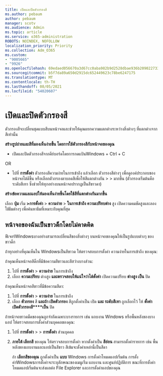```yaml
---
title: เปิดและปิดตัวกรองสี
ms.author: pebaum
author: pebaum
manager: scotv
ms.audience: Admin
ms.topic: article
ms.service: o365-administration
ROBOTS: NOINDEX, NOFOLLOW
localization_priority: Priority
ms.collection: Adm_O365
ms.custom:
- "9005665"
- "9926"
ms.openlocfilehash: 69edaed056670a3d67cc0aba982b9d2528dbae936b209022733205efcf421062
ms.sourcegitcommit: b5f7da89a650d2915dc652449623c78be6247175
ms.translationtype: MT
ms.contentlocale: th-TH
ms.lasthandoff: 08/05/2021
ms.locfileid: "54020607"
---
```

# <a name="turn-on-and-off-color-filter"></a>เปิดและปิดตัวกรองสี

ตัวกรองสีจะเปลี่ยนชุดแบบสีบนหน้าจอและช่วยให้คุณแยกความแตกต่างระหว่างสิ่งต่างๆ ที่แตกต่างจากสีเท่านั้น

**สร้างรูปถ่ายและสีที่มองเห็นง่ายขึ้น โดยการใช้ตัวกรองสีกับหน้าจอของคุณ**

- เปิดและปิดตัวกรองสีจากคีย์บอร์ดโดยการกดแป้นWindows + Ctrl + C 

OR

- ไปที่ **การตั้งค่า** ตัวกรองสีความง่ายในการเข้าถึง แล้วเลือก ตัวกรองสีต่างๆ เพื่อดูองค์ประกอบของหน้าจอได้ดีขึ้น หรือเลือกตัวกรองตาบอดสีเพื่อให้สีแตกต่างกัน  >    >  มากขึ้น  (ตัวกรองเริ่มต้นคือ ระดับสีเทา ซึ่งช่วยให้ทุกอย่างบนหน้าจอปรากฏเป็นสีขาวดา)

**สร้างข้อความและแอปให้มองเห็นง่ายขึ้นโดยใช้สีที่แตกต่างกันมากขึ้น**  

เลือก **ปุ่ม** เริ่ม **>การตั้งค่า**  >  **ความง่าย**  >  **ในการเข้าถึง ความเปรียบต่าง** สูง เปิดความคมชัดสูงและลองใช้ธีมต่างๆ เพื่อค้นหาธีมที่เหมาะกับคุณที่สุด

## <a name="my-screen-is-unexpectedly-black-and-white"></a>หน้าจอของฉันเป็นขาวด็กโดยไม่คาดคิด

ฟีเจอร์Windowsบางอย่างสามารถเปลี่ยนสีของสิ่งต่างๆ บนหน้าจอของคุณให้เป็นรูปแบบต่างๆ ของขาวด็ก

ถ้าทุกอย่างที่คุณเห็นใน Windowsเป็นสีขาวด ให้ตรวจสอบการตั้งค่า ความง่ายในการเข้าถึง ของคุณ:

ถ้าคุณเห็นหน้าจอสีด็กที่มีข้อความสีขาวและสีสว่างบางส่วน:  

1. ไปที่ **การตั้งค่า**  >  **ความง่าย** ในการเข้าถึง  
1. เลือก **ความเปรียบ** ต่างสูง **และตรวจสอบให้แน่ใจว่าได้ตั้งค่า** เปิดความเปรียบ **ต่างสูง เป็น** ปิด

ถ้าคุณเห็นหน้าจอสีขาวที่มีข้อความสีดา:  

1. ไปที่ **การตั้งค่า**  >  **ความง่าย** ในการเข้าถึง  
1. เลือก **ตัวกรอง** สี **และถ้า เปิดตัวกรอง** สีถูกตั้งค่าเป็น เปิด **และ ระดับสีเทา** ถูกเลือกไว้ ให้ **ตั้งค่า เปิดตัวกรองสี****เป็น** ปิด

ถ้าหน้าจอขาวดมืดของคุณถูกจํากัดเฉพาะบางรายการ เช่น แถบงาน Windows หรือพื้นหลังของบางแอป ให้ตรวจสอบการตั้งค่าส่วนบุคคลของคุณ:

1. ไปที่ **การตั้งค่า**  >    >  **การตั้งค่า** ส่วนบุคคล

1. **ภายใต้ เลือกสี** ของคุณ ให้ตรวจสอบการตั้งค่า หากตั้งค่าเป็น **สีอ่อน** สามารถตั้งค่ารายการ เช่น พื้นหลังของแถบงานและแอปเป็นสีขาว สีเข้มจะตั้งค่าเหล่านี้เป็นสีดา  

    ถ้า **เลือกสีของคุณ** ถูกตั้งค่าเป็น **แบบ** Windows การตั้งค่าโหมดแอปเริ่มต้น การตั้งค่าWindowsการตั้งค่าจะระบุลักษณะของเมนูเริ่ม แถบงาน และศูนย์ปฏิบัติการ ขณะที่การตั้งค่าโหมดแอปเริ่มต้นจะส่งผลต่อ File Explorer และการตั้งค่าแอปของคุณ

